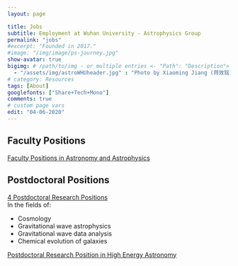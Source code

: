 ```yaml
---
layout: page

title: Jobs
subtitle: Employment at Wuhan University - Astrophysics Group
permalink: "jobs"
#excerpt: "Founded in 2017."
#image: "/img/image/ps-journey.jpg"
show-avatar: true
bigimg:	# /path/to/img - or multiple entries <- "Path": "Description">
  - "/assets/img/astroWHUheader.jpg" : "Photo by Xiaoming Jiang (蒋效铭)"
# category: Resources
tags: [About]
googlefonts: ["Share+Tech+Mono"]
comments: true
# custom page vars
edit: "04-06-2020"
---
```


<style>
body {
text-align: justify}
</style>


## Faculty Positions

[Faculty Positions in Astronomy and Astrophysics](https://jobregister.aas.org/ad/95709e64)


## Postdoctoral Positions
[4 Postdoctoral Research Positions](https://jobregister.aas.org/ad/74d54118)  
  In the fields of:  
  - Cosmology
  - Gravitational wave astrophysics
  - Gravitational wave data analysis
  - Chemical evolution of galaxies


[Postdoctoral Research Position in High Energy Astronomy](https://jobregister.aas.org/ad/8fc0f15d)

